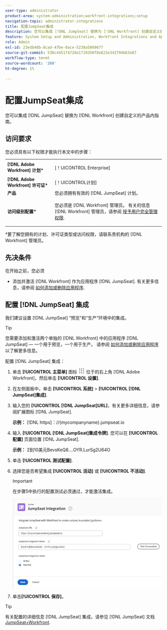 ```yaml
---
user-type: administrator
product-area: system-administration;workfront-integrations;setup
navigation-topic: administrator-integrations
title: 配置JumpSeat集成
description: 您可以集成 [!DNL JumpSeat] 替换为 [!DNL Workfront] 创建自定义的产品内指南。
feature: System Setup and Administration, Workfront Integrations and Apps
role: Admin
exl-id: 23edb48b-8cad-47be-8ace-5238a5869677
source-git-commit: 530c4451f4720a1710350f8e822e343794b63e87
workflow-type: tm+mt
source-wordcount: '260'
ht-degree: 1%

---
```


# 配置JumpSeat集成

您可以集成 [!DNL JumpSeat] 替换为 [!DNL Workfront] 创建自定义的产品内指南。

## 访问要求

您必须具有以下权限才能执行本文中的步骤：

<table style="table-layout:auto"> 
 <col> 
 <col> 
 <tbody> 
  <tr> 
   <td role="rowheader"><strong>[!DNL Adobe Workfront] 计划*</strong></td> 
   <td> <p>[！UICONTROL Enterprise] </p> </td> 
  </tr> 
  <tr> 
   <td role="rowheader"><strong>[!DNL Adobe Workfront] 许可证*</strong></td> 
   <td>[！UICONTROL计划]</td> 
  </tr> 
  <tr> 
   <td role="rowheader"><strong>产品</strong></td> 
   <td>您必须拥有有效的 [!DNL JumpSeat] 计划。</td> 
  </tr> 
  <tr> 
   <td role="rowheader"><strong>访问级别配置*</strong></td> 
   <td> <p> 您必须是 [!DNL Workfront] 管理员。 有关的信息 [!DNL Workfront] 管理员，请参阅 <a href="../../administration-and-setup/add-users/configure-and-grant-access/grant-a-user-full-administrative-access.md" class="MCXref xref">授予用户完全管理权限</a>.</p> </td> 
  </tr> 
 </tbody> 
</table>

&#42;要了解您拥有的计划、许可证类型或访问权限，请联系贵机构的 [!DNL Workfront] 管理员。

## 先决条件

在开始之前，您必须

* 添加并激活 [!DNL Workfront] 作为应用程序 [!DNL JumpSeat]. 有关更多信息，请参阅 [如何添加或删除应用程序](https://support.jumpseat.io/article/how-to-add-an-application/).

## 配置 [!DNL JumpSeat] 集成

我们建议设置 [!DNL JumpSeat] “预览”和“生产”环境中的集成。

>[!TIP]
>
>您需要添加和激活两个单独的 [!DNL Workfront] 中的应用程序 [!DNL JumpSeat] — 一个用于预览，一个用于生产。 请参阅 [如何添加或删除应用程序](https://support.jumpseat.io/article/how-to-add-an-application/) 以了解更多信息。

配置 [!DNL JumpSeat] 集成：

1. 单击 **[!UICONTROL 主菜单]** 图标 ![](assets/main-menu-icon.png) 位于的右上角 [!DNL Adobe Workfront]，然后单击 **[!UICONTROL 设置]**.
1. 在左侧面板中，单击 **[!UICONTROL 系统]** > **[!UICONTROL [!DNL JumpSeat]集成]**.
1. 输入您的 **[!UICONTROL [!DNL JumpSeat]URL]**，有关更多详细信息，请参阅扩展图标 [!DNL JumpSeat].

   **示例：** [!DNL https]：//{mycompanyname}.jumpseat.io

1. 输入 **[!UICONTROL [!DNL JumpSeat]集成令牌]**. 您可以在 **[!UICONTROL 配置]** 页面位置 [!DNL JumpSeat].

   **示例：** 2到10美元BevsKeQ8....OYR.LurSg2U64O

1. 单击 **[!UICONTROL 测试配置]**.
1. 选择您是否希望集成 **[!UICONTROL 活动]** 或 **[!UICONTROL 不活动]**.

   >[!IMPORTANT]
   >
   >在步骤5中执行的配置测试必须通过，才能激活集成。

   ![JumpSeat集成页面](assets/jumpseat-integration-page.png)

1. 单击&#x200B;**[!UICONTROL 保存]**。

>[!TIP]
>
>有关配置的详细信息 [!DNL JumpSeat] 集成，请参见 [!DNL JumpSeat] 文档 [JumpSeat+Workfront](https://jumpseat.io/landing-page/jumpseat-workfront/).

